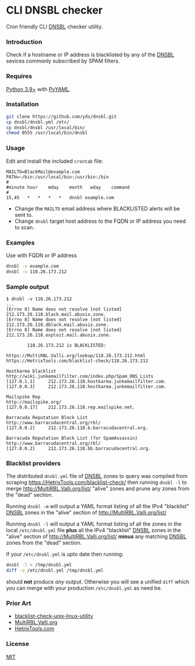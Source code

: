 # CLI DNSBL checker

Cron friendly CLI [DNSBL][] checker utility.

### Introduction

Check if a hostname or IP address is blacklisted by any of
the [DNSBL][] sevices commonly subscribed by SPAM filters.

### Requires

[Python 3.9+](https://www.python.org/dev/peps/pep-0584/) with [PyYAML](https://PyYAML.org).

### Installation

```sh
git clone https://github.com/yds/dnsbl.git
cp dnsbl/dnsbl.yml /etc/
cp dnsbl/dnsbl /usr/local/bin/
chmod 0555 /usr/local/bin/dnsbl
```

### Usage

Edit and install the included `crontab` file:
```crontab
MAILTO=BlackMail@example.com
PATH=~/bin:/usr/local/bin:/usr/bin:/bin
#
#minute	hour	mday	month	wday	command
#
15,45	*	*	*	*	dnsbl example.com
```
 - Change the `MAILTO` email address where BLACKLISTED alerts will be sent to.
 - Change `dnsbl` target host address to the FQDN or IP address you need to scan.

### Examples

Use with FQDN or IP address
```sh
dnsbl -v example.com
dnsbl -v 118.26.173.212
```

### Sample output

    $ dnsbl -v 118.26.173.212
    ...
    [Errno 8] Name does not resolve [not listed] 212.173.26.118.black.mail.abusix.zone.
    [Errno 8] Name does not resolve [not listed] 212.173.26.118.dblack.mail.abusix.zone.
    [Errno 8] Name does not resolve [not listed] 212.173.26.118.exploit.mail.abusix.zone.

            118.26.173.212 is BLACKLISTED:

    https://MultiRBL.Valli.org/lookup/118.26.173.212.html
    https://HetrixTools.com/blacklist-check/118.26.173.212

    Hostkarma blacklist
    http://wiki.junkemailfilter.com/index.php/Spam_DNS_Lists
    [127.0.1.1]     212.173.26.118.hostkarma.junkemailfilter.com.
    [127.0.0.3]     212.173.26.118.hostkarma.junkemailfilter.com.

    Mailspike Rep
    http://mailspike.org/
    [127.0.0.17]    212.173.26.118.rep.mailspike.net.

    Barracuda Reputation Block List
    http://www.barracudacentral.org/rbl/
    [127.0.0.2]     212.173.26.118.b.barracudacentral.org.

    Barracuda Reputation Block List (for SpamAssassin)
    http://www.barracudacentral.org/rbl/
    [127.0.0.2]     212.173.26.118.bb.barracudacentral.org.

### Blacklist providers

The distributed `dnsbl.yml` file of [DNSBL][] zones to query was compiled
from scraping https://HetrixTools.com/blacklist-check/ then running
`dnsbl -l` to merge http://MultiRBL.Valli.org/list/ "alive" zones and
prune any zones from the "dead" section.

Running `dnsbl -m` will output a YAML format listing of all the IPv4
"blacklist" [DNSBL][] zones in the "alive" section of
http://MultiRBL.Valli.org/list/

Running `dnsbl -l` will output a YAML format listing of all the zones
in the local `/etc/dnsbl.yml` file **plus** all the IPv4 "blacklist"
[DNSBL][] zones in the "alive" section of http://MultiRBL.Valli.org/list/
**minus** any matching [DNSBL][] zones from the "dead" section.

If your `/etc/dnsbl.yml` is upto date then running:
```sh
dnsbl -l > /tmp/dnsbl.yml
diff -u /etc/dnsbl.yml /tmp/dnsbl.yml
```
should **not** produce _any_ output. Otherwise you will see a unified `diff`
which you can merge with your production `/etc/dnsbl.yml` as need be.

### Prior Art

 - [blacklist-check-unix-linux-utility](https://github.com/adionditsak/blacklist-check-unix-linux-utility)
 - [MultiRBL.Valli.org](https://MultiRBL.Valli.org)
 - [HetrixTools.com](https://HetrixTools.com/blacklist-check/)

### License

[MIT](https://GitHub.com/yds/dnsbl/blob/master/LICENSE "MIT open source")

[DNSBL]:https://en.wikipedia.org/wiki/Domain_Name_System-based_blackhole_list "Domain Name System-based blackhole list"
